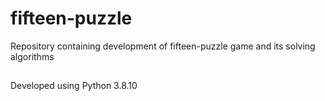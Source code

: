 # fifteen-puzzle
Repository containing development of fifteen-puzzle game and its solving algorithms


##
Developed using Python 3.8.10